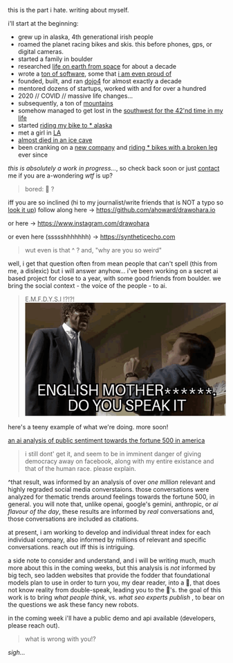 this is the part i hate.  writing about myself.

i'll start at the beginning:

* grew up in alaska, 4th generational irish people
* roamed the planet racing bikes and skis.  this before phones, gps, or digital cameras.
* started a family in boulder
* researched [life on earth from space](https://independent.academia.edu/arahoward) for about a decade
* wrote a [ton of software](htts://github.com/ahoward), some that [i am even proud of](https://www.linuxjournal.com/article/7922)
* founded, built, and ran [dojo4](/dojo4) for almost exactly a decade
* mentored dozens of startups, worked with and for over a hundred
* 2020 // COVID // massive life changes...
* subsequently, a ton of [mountains](https://photos.app.goo.gl/FwwxEygH55JnQR8n8)
* somehow managed to get lost in the [southwest for the 42'nd time in my life](https://photos.app.goo.gl/rnSLBr9MoWMHv1zx6)
* started [riding my bike to * alaska](https://photos.app.goo.gl/wMDwwuFamRWWgZiu6)
* met a girl in [LA](https://photos.app.goo.gl/MpSigk5BJwqeouiUA)
* [almost died in an ice cave](https://photos.app.goo.gl/F2Tsji1aHHzKRnVF8)
* been cranking on a [new company](https://syntheticecho.com) and [riding * bikes with a broken leg](https://photos.app.goo.gl/ikwjrYWBXEvFbwbx7) ever since

_this is absolutely a work in progress..._, so check back soon or just <a href="contact">contact</a> me if you are a-wondering _wtf_ is up?

> bored: 🐼 ?

iff you are so inclined (hi to my journalist/write friends that is NOT a typo so [look it up](https://letmegooglethat.com/?q=what+does+iff+mean)) follow along here -> <a href="https://github.com/ahoward/drawohara.io">https://github.com/ahoward/drawohara.io</a>

or here -> <a href="https://www.instagram.com/drawohara">https://www.instagram.com/drawohara</a>

or even here (ssssshhhhhhh) -> <a href="https://syntheticecho.com">https://syntheticecho.com</a>

> wut even is that ^ ? and, "why are you so weird"

well, i get that question often from mean people that can't spell (this from me, a dislexic) but i will answer anyhow...   i've been working on a secret ai based project for close to a year, with some good friends from boulder.  we bring the social context - the voice of the people - to ai.

> E.M.F.D.Y.S.I !?!?!
![english mother fucker do you speak it!?](./assets/speak-english-pulp-fiction.gif)

here's a teeny example of what we're doing.  more soon!

<a href="https://gist.github.com/ahoward/41b06d15d7afeed9fd82726057ad2646">an ai analysis of public sentiment towards the fortune 500 in america</a>

> i still dont' get it, and seem to be in imminent danger of giving democracy
> away on facebook, along with my entire existance and that of the human race.
> please explain.

^that result, was informed by an analysis of over *one million* relevant and highly regraded social media converstaions.  those conversations were analyzed for thematic trends around feelings towards the fortune 500, in general.  you will note that, unlike openai, google's gemini, anthropic, or *ai flavour of the day*, these results are informed by _real_ conversations and, those conversations are included as citations.

at present, i am working to develop and individual threat index for each individual company, also informed by millions of relevant and specific conversations.  reach out iff this is intriguing.

a side note to consider and understand, and i will be writing much, much more about this in the coming weeks, but this analysis is _not_ informed by big tech, seo ladden websites that provide the fodder that foundational models plan to use in order to turn you, my dear reader, into a 🐑, that does not know reality from double-speak, leading you to the 🐺's.  the goal of this work is to bring _what people think_, vs. _what seo experts publish_ , to bear on the questions we ask these fancy new robots.

in the coming week i'll have a public demo and api available (developers, please reach out).

> what is wrong with you!?

_sigh..._
